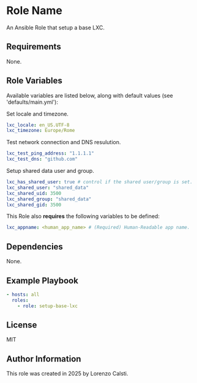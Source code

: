 Role Name
=========

An Ansible Role that setup a base LXC.

Requirements
------------

None.

Role Variables
--------------

Available variables are listed below, along with default values (see 'defaults/main.yml'):

Set locale and timezone.

```yaml
lxc_locale: en_US.UTF-8
lxc_timezone: Europe/Rome
```

Test network connection and DNS resulution.

```yaml
lxc_test_ping_address: "1.1.1.1"
lxc_test_dns: "github.com"
```

Setup shared data user and group.

```yaml
lxc_has_shared_user: true # control if the shared user/group is set.
lxc_shared_user: "shared_data"
lxc_shared_uid: 3500
lxc_shared_group: "shared_data"
lxc_shared_gid: 3500
```

This Role also **requires** the following variables to be defined:

```yaml
lxc_appname: <human_app_name> # (Required) Human-Readable app name.

```

Dependencies
------------

None.

Example Playbook
----------------

```yaml
- hosts: all
  roles:
    - role: setup-base-lxc
```

License
-------

MIT

Author Information
------------------

This role was created in 2025 by Lorenzo Calsti.
